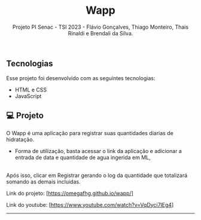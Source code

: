 <h1 align="center"> Wapp </h1>

<p align="center">
Projeto PI Senac - TSI 2023 - Flávio Gonçalves, Thiago Monteiro, Thais Rinaldi e Brendali da Silva. <br/>
</p>




<br>



## Tecnologias

Esse projeto foi desenvolvido com as seguintes tecnologias:

- HTML e CSS
- JavaScript

## 💻 Projeto

O Wapp é uma aplicação para registrar suas quantidades diarias de hidratação.

- Forma de utilização, basta acessar o link da aplicação e adicionar a entrada de data e quantidade de agua ingerida em ML,
<BR>
Após isso, clicar em Registrar gerando o log da quantidade que totalizará somando as demais incluidas.

Link do projeto: [https://omegafhg.github.io/wapp/]

Link do youtube: [https://www.youtube.com/watch?v=VqDyci7lEg4]

---
